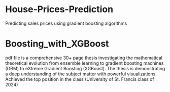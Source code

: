 # House-Prices-Prediction
Predicting sales prices using gradient boosting algorithms

# Boosting_with_XGBoost
pdf file is a comprehensive 30+ page thesis investigating the mathematical theoretical evolution from ensemble learning to gradient boosting machines (GBM) to eXtreme Gradient Boosting (XGBoost).
The thesis is demonstrating a deep understanding of the subject matter with powerful visualizations. Achieved the top position in the class (University of St. Francis class of 2024)


